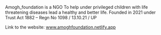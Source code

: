 Amogh_foundation is a NGO To help under privileged children with life threatening diseases lead a healthy and better life.
Founded in 2021 under Trust Act 1882 – Regn No  1098 / 13.10.21 / UP

Link to the website: 
www.amoghfoundation.netlify.app
